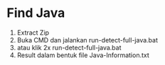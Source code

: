 # Find Java


1. Extract Zip
2. Buka CMD  dan jalankan run-detect-full-java.bat
3. atau klik 2x run-detect-full-java.bat
4. Result dalam bentuk file Java-Information.txt